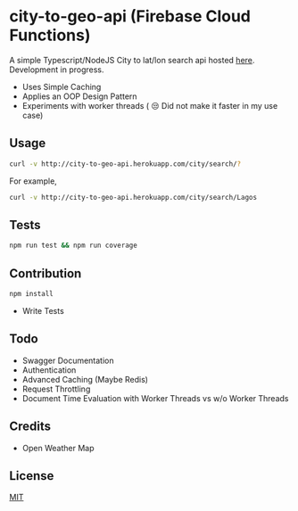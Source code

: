 # city-to-geo-api (Firebase Cloud Functions)

A simple Typescript/NodeJS City to lat/lon search api hosted [here](http://city-to-geo-api.herokuapp.com/city/search).
Development in progress.
- Uses Simple Caching
- Applies an OOP Design Pattern
- Experiments with worker threads ( 😒 Did not make it faster in my use case)

## Usage

```bash
curl -v http://city-to-geo-api.herokuapp.com/city/search/?
```
For example,
```bash
curl -v http://city-to-geo-api.herokuapp.com/city/search/Lagos
```

## Tests

```bash
npm run test && npm run coverage
```
## Contribution

```bash
npm install
```
- Write Tests



## Todo
- Swagger Documentation
- Authentication
- Advanced Caching (Maybe Redis)
- Request Throttling
- Document Time Evaluation with Worker Threads vs w/o Worker Threads

## Credits
- Open Weather Map

## License
[MIT](https://choosealicense.com/licenses/mit/)
